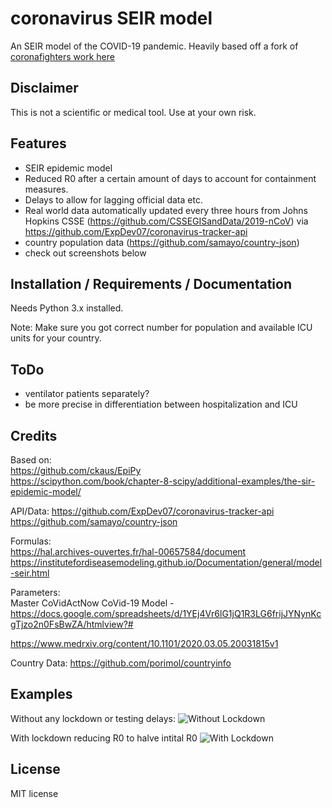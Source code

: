 # coronavirus SEIR model

An SEIR model of the COVID-19 pandemic. Heavily based off a fork of [coronafighters work here](https://github.com/coronafighter/coronaSEIR)
  
## Disclaimer
This is not a scientific or medical tool. Use at your own risk. 

## Features
* SEIR epidemic model
* Reduced R0 after a certain amount of days to account for containment measures.
* Delays to allow for lagging official data etc.
* Real world data automatically updated every three hours from Johns Hopkins CSSE (https://github.com/CSSEGISandData/2019-nCoV) via  https://github.com/ExpDev07/coronavirus-tracker-api
* country population data (https://github.com/samayo/country-json)
* check out screenshots below

## Installation / Requirements / Documentation
Needs Python 3.x installed. 

Note: Make sure you got correct number for population and available ICU units for your country.
  
## ToDo
* ventilator patients separately?
* be more precise in differentiation between hospitalization and ICU

## Credits
Based on:  
https://github.com/ckaus/EpiPy  
https://scipython.com/book/chapter-8-scipy/additional-examples/the-sir-epidemic-model/  
  
API/Data:
https://github.com/ExpDev07/coronavirus-tracker-api
https://github.com/samayo/country-json
  
Formulas:  
https://hal.archives-ouvertes.fr/hal-00657584/document  
https://institutefordiseasemodeling.github.io/Documentation/general/model-seir.html  
  
Parameters:  
Master CoVidActNow CoVid-19 Model - https://docs.google.com/spreadsheets/d/1YEj4Vr6lG1jQ1R3LG6frijJYNynKcgTjzo2n0FsBwZA/htmlview?#

https://www.medrxiv.org/content/10.1101/2020.03.05.20031815v1  

Country Data:
https://github.com/porimol/countryinfo

## Examples
Without any lockdown or testing delays:
![Without Lockdown](https://github.com/cfculhane/coronaSEIR/blob/master/examples/NoLockdown.png)

With lockdown reducing R0 to halve intital R0
![With Lockdown](https://github.com/cfculhane/coronaSEIR/blob/master/examples/Lockdown-R0-halved.png)


## License
MIT license
